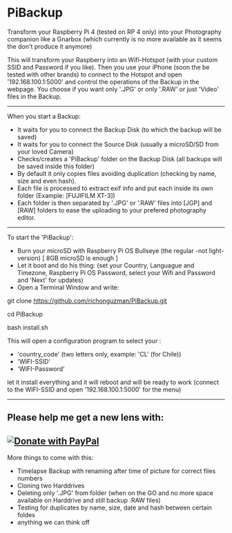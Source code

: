 # PiBackup

Transform your Raspberry Pi 4 (tested on RP 4 only) into your Photography companion like a Gnarbox (which currently is no more available as it seems the don't produce it anymore)

This will transform your Raspberry into an Wifi-Hotspot (with your custom SSID and Password if you like). Then you use your iPhone (soon the be tested with other brands) to connect to the Hotspot and open '192.168.100.1:5000' and control the operations of the Backup in the webpage. You choose if you want only '.JPG' or only '.RAW' or just 'Video' files in the Backup.

-------------------------
When you start a Backup:
- It waits for you to connect the Backup Disk (to which the backup will be saved)
- It waits for you to connect the Source Disk (usually a microSD/SD from your loved Camera)
- Checks/creates a 'PiBackup' folder on the Backup Disk (all backups will be saved inside this folder)
- By default it only copies files avoiding duplication (checking by name, size and even hash).
- Each file is processed to extract exif info and put each inside its own folder (Example: [FUJIFILM XT-3])
- Each folder is then separated by '.JPG' or '.RAW' files into [JGP] and [RAW] folders to ease the uploading to your prefered photography editor.
-------------------------

To start the 'PiBackup':
- Burn your microSD with Raspberry Pi OS Bullseye (the regular -not light- version) [ 8GB microSD is enough ]
- Let it boot and do his thing: (set your Country, Languague and Timezone, Raspberry Pi OS Password, select your Wifi and Password and 'Next' for updates)
- Open a Terminal Window and write:
 
git clone https://github.com/richonguzman/PiBackup.git

cd PiBackup

bash install.sh


This will open a configuration program to select your :
- 'country_code' (two letters only, example: 'CL' (for Chile))
- 'WIFI-SSID'
- 'WIFI-Password'

let it install everything and it will reboot and will be ready to work (connect to the WIFI-SSID and open '192.168.100.1:5000' for the menu)

-------------------------

Please help me get a new lens with:
--

[![Donate with PayPal](https://raw.githubusercontent.com/stefan-niedermann/paypal-donate-button/master/paypal-donate-button.png)](https://www.paypal.com/cgi-bin/webscr?cmd=_s-xclick&hosted_button_id=GT9Z466ZSEFRN)
-------------------------

More things to come with this:
- Timelapse Backup with renaming after time of picture for correct files numbers
- Cloning two Harddrives
- Deleting only '.JPG' from folder (when on the GO and no more space available on Harddrive and still backup .RAW files)
- Testing for duplicates by name, size, date and hash between certain foldes
- anything we can think off

